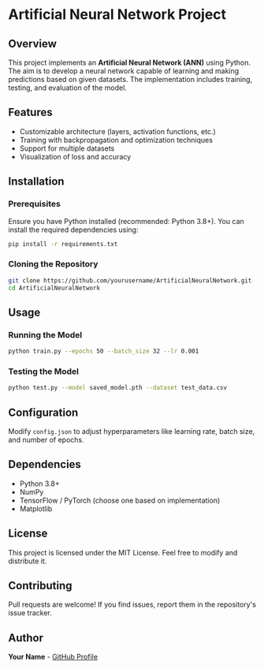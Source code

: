 # Artificial Neural Network Project

## Overview
This project implements an **Artificial Neural Network (ANN)** using Python. The aim is to develop a neural network capable of learning and making predictions based on given datasets. The implementation includes training, testing, and evaluation of the model.

## Features
- Customizable architecture (layers, activation functions, etc.)
- Training with backpropagation and optimization techniques
- Support for multiple datasets
- Visualization of loss and accuracy

## Installation
### Prerequisites
Ensure you have Python installed (recommended: Python 3.8+). You can install the required dependencies using:
```bash
pip install -r requirements.txt
```

### Cloning the Repository
```bash
git clone https://github.com/yourusername/ArtificialNeuralNetwork.git
cd ArtificialNeuralNetwork
```

## Usage
### Running the Model
```bash
python train.py --epochs 50 --batch_size 32 --lr 0.001
```

### Testing the Model
```bash
python test.py --model saved_model.pth --dataset test_data.csv
```

## Configuration
Modify `config.json` to adjust hyperparameters like learning rate, batch size, and number of epochs.

## Dependencies
- Python 3.8+
- NumPy
- TensorFlow / PyTorch (choose one based on implementation)
- Matplotlib

## License
This project is licensed under the MIT License. Feel free to modify and distribute it.

## Contributing
Pull requests are welcome! If you find issues, report them in the repository's issue tracker.

## Author
**Your Name** - [GitHub Profile](https://github.com/FirstCallGames)
